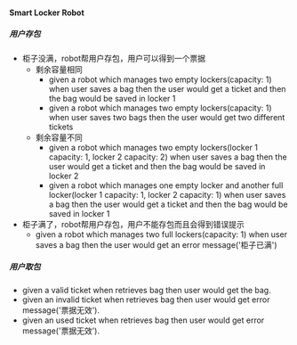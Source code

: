 #### Smart Locker Robot

##### 用户存包

- 柜子没满，robot帮用户存包，用户可以得到一个票据
  * 剩余容量相同
    * given a robot which manages two empty lockers(capacity: 1) when user saves a bag then the user would get a ticket and then the bag would be saved in locker 1
    * given a robot which manages two empty lockers(capacity: 1) when user saves two bags then the user would get two different tickets
  * 剩余容量不同
    * given a robot which manages two empty lockers(locker 1 capacity: 1, locker 2 capacity: 2) when user saves a bag then the user would get a ticket and then the bag would be saved in locker 2
    * given a robot which manages one empty locker and another full locker(locker 1 capacity: 1, locker 2 capacity: 1) when user saves a bag then the user would get a ticket and then the bag would be saved in locker 1
- 柜子满了，robot帮用户存包，用户不能存包而且会得到错误提示
  * given a robot which manages two full lockers(capacity: 1) when user saves a bag then the user would get an error message('柜子已满')



##### 用户取包

- given a valid ticket when retrieves bag then user would get the bag.
- given an invalid ticket when retrieves bag then user would get error message('票据无效').
- given an used ticket when retrieves bag then user would get error message('票据无效').

